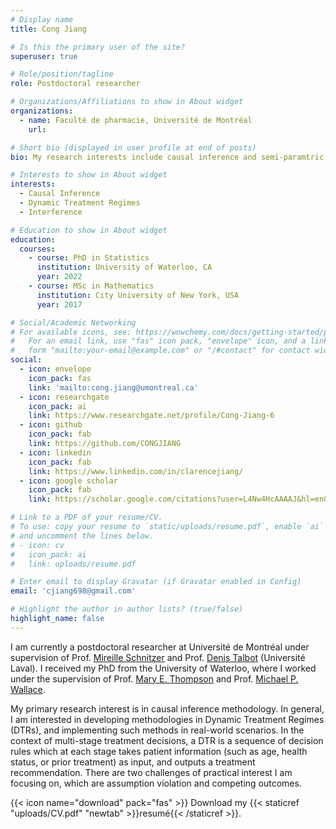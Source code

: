 ```yaml
---
# Display name
title: Cong Jiang

# Is this the primary user of the site?
superuser: true

# Role/position/tagline
role: Postdoctoral researcher

# Organizations/Affiliations to show in About widget
organizations:
  - name: Faculté de pharmacie, Université de Montréal
    url:

# Short bio (displayed in user profile at end of posts)
bio: My research interests include causal inference and semi-paramtric inference. 

# Interests to show in About widget
interests:
  - Causal Inference
  - Dynamic Treatment Regimes
  - Interference

# Education to show in About widget
education:
  courses:
    - course: PhD in Statistics
      institution: University of Waterloo, CA
      year: 2022
    - course: MSc in Mathematics
      institution: City University of New York, USA
      year: 2017

# Social/Academic Networking
# For available icons, see: https://wowchemy.com/docs/getting-started/page-builder/#icons
#   For an email link, use "fas" icon pack, "envelope" icon, and a link in the
#   form "mailto:your-email@example.com" or "/#contact" for contact widget.
social:
  - icon: envelope
    icon_pack: fas
    link: 'mailto:cong.jiang@umontreal.ca'
  - icon: researchgate
    icon_pack: ai
    link: https://www.researchgate.net/profile/Cong-Jiang-6
  - icon: github
    icon_pack: fab
    link: https://github.com/CONGJIANG
  - icon: linkedin
    icon_pack: fab
    link: https://www.linkedin.com/in/clarencejiang/
  - icon: google scholar
    icon_pack: fab
    link: https://scholar.google.com/citations?user=L4Nw4HcAAAAJ&hl=en&oi=sra

# Link to a PDF of your resume/CV.
# To use: copy your resume to `static/uploads/resume.pdf`, enable `ai` icons in `params.toml`,
# and uncomment the lines below.
# - icon: cv
#   icon_pack: ai
#   link: uploads/resume.pdf

# Enter email to display Gravatar (if Gravatar enabled in Config)
email: 'cjiang698@gmail.com'

# Highlight the author in author lists? (true/false)
highlight_name: false
---
```


I am currently a postdoctoral researcher at Université de Montréal under supervision of Prof. [Mireille Schnitzer](https://www.mireilleschnitzer.com/research.html) and Prof. [Denis Talbot](https://www.crchudequebec.ulaval.ca/en/research/researchers/denis-talbot) (Université Laval). 
I received my PhD from the University of Waterloo, where I worked under the supervision of Prof. [Mary E. Thompson](https://uwaterloo.ca/statistics-and-actuarial-science/people-profiles/mary-thompson) and Prof. [Michael P. Wallace](https://mpwallace.github.io/). 

My primary research interest is in causal inference methodology. In general, I am interested in developing methodologies in Dynamic Treatment Regimes (DTRs), and implementing such methods in real-world scenarios. In the context of multi-stage treatment decisions, a DTR is a sequence of decision rules which at each stage takes patient information (such as age, health status, or prior treatment) as input, and outputs a treatment recommendation. There are two challenges of practical interest I am focusing on, which are assumption violation and competing outcomes.

{{< icon name="download" pack="fas" >}} Download my {{< staticref "uploads/CV.pdf" "newtab" >}}resumé{{< /staticref >}}.
